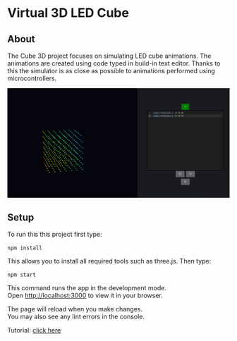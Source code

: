 # Virtual 3D LED Cube

## About
The Cube 3D project focuses on simulating LED cube animations. The animations are created using code typed in build-in text editor. Thanks to this the simulator is as close as possible to animations performed using microcontrollers. 

![overview](docs/screens/overview.png)

## Setup
To run this this project first type: 
```
npm install 
```
This allows you to install all required tools such as three.js. Then type:
```
npm start
```
This command runs the app in the development mode.\
Open [http://localhost:3000](http://localhost:3000) to view it in your browser.

The page will reload when you make changes.\
You may also see any lint errors in the console.

Tutorial:
[click here](docs/tutorialEng.md)